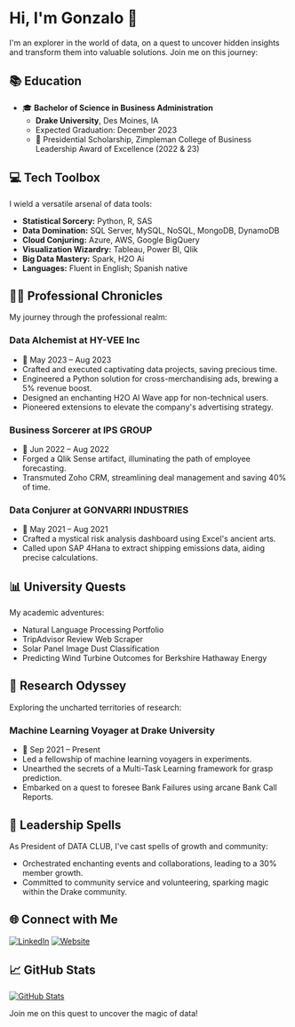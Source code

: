 # Hi, I'm Gonzalo 👋

I'm an explorer in the world of data, on a quest to uncover hidden insights and transform them into valuable solutions. Join me on this journey:

## 📚 Education

- 🎓 **Bachelor of Science in Business Administration**
  - **Drake University**, Des Moines, IA
  - Expected Graduation: December 2023
  - 🏅 Presidential Scholarship, Zimpleman College of Business Leadership Award of Excellence (2022 & 23)

## 💻 Tech Toolbox

I wield a versatile arsenal of data tools:

- **Statistical Sorcery:** Python, R, SAS
- **Data Domination:** SQL Server, MySQL, NoSQL, MongoDB, DynamoDB
- **Cloud Conjuring:** Azure, AWS, Google BigQuery
- **Visualization Wizardry:** Tableau, Power BI, Qlik
- **Big Data Mastery:** Spark, H2O Ai
- **Languages:** Fluent in English; Spanish native

## 👨‍💼 Professional Chronicles

My journey through the professional realm:

### Data Alchemist at HY-VEE Inc
- 📅 May 2023 – Aug 2023
- Crafted and executed captivating data projects, saving precious time.
- Engineered a Python solution for cross-merchandising ads, brewing a 5% revenue boost.
- Designed an enchanting H2O AI Wave app for non-technical users.
- Pioneered extensions to elevate the company's advertising strategy.

### Business Sorcerer at IPS GROUP
- 📅 Jun 2022 – Aug 2022
- Forged a Qlik Sense artifact, illuminating the path of employee forecasting.
- Transmuted Zoho CRM, streamlining deal management and saving 40% of time.

### Data Conjurer at GONVARRI INDUSTRIES
- 📅 May 2021 – Aug 2021
- Crafted a mystical risk analysis dashboard using Excel's ancient arts.
- Called upon SAP 4Hana to extract shipping emissions data, aiding precise calculations.

## 📊 University Quests

My academic adventures:

- Natural Language Processing Portfolio
- TripAdvisor Review Web Scraper
- Solar Panel Image Dust Classification
- Predicting Wind Turbine Outcomes for Berkshire Hathaway Energy

## 🌌 Research Odyssey

Exploring the uncharted territories of research:

### Machine Learning Voyager at Drake University
- 📅 Sep 2021 – Present
- Led a fellowship of machine learning voyagers in experiments.
- Unearthed the secrets of a Multi-Task Learning framework for grasp prediction.
- Embarked on a quest to foresee Bank Failures using arcane Bank Call Reports.

## 👥 Leadership Spells

As President of DATA CLUB, I've cast spells of growth and community:

- Orchestrated enchanting events and collaborations, leading to a 30% member growth.
- Committed to community service and volunteering, sparking magic within the Drake community.

## 🌐 Connect with Me

[![LinkedIn](https://img.shields.io/badge/LinkedIn-Connect-blue?style=for-the-badge&logo=linkedin)](https://www.linkedin.com/in/gonzalo-valdenebro-035392157/)
[![Website](https://img.shields.io/badge/Website-Visit-ff69b4?style=for-the-badge&logo=google-chrome)](https://sites.google.com/view/gonzalo-valdenebro/home)

## 📈 GitHub Stats

[![GitHub Stats](https://github-readme-stats.vercel.app/api?username=gonzalovaldenebro&show_icons=true)](https://github.com/gonzalovaldenebro)

Join me on this quest to uncover the magic of data!
